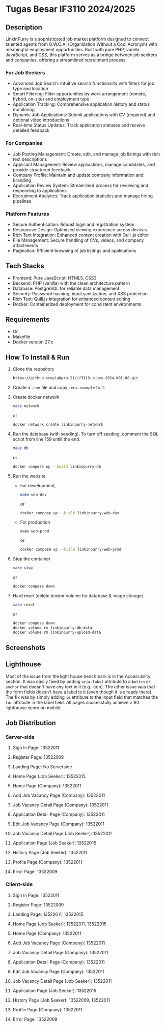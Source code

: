 # Tugas Besar IF3110 2024/2025

## Description

LinkinPurry is a sophisticated job market platform designed to connect talented agents from O.W.C.A. (Organization Without a Cool Acronym) with meaningful employment opportunities. Built with pure PHP, vanilla JavaScript, and CSS, this platform serves as a bridge between job seekers and companies, offering a streamlined recruitment process.

### For Job Seekers

- Advanced Job Search: Intuitive search functionality with filters for job type and location
- Smart Filtering: Filter opportunities by work arrangement (remote, hybrid, on-site) and employment type
- Application Tracking: Comprehensive application history and status monitoring
- Dynamic Job Applications: Submit applications with CV (required) and optional video introductions
- Real-time Status Updates: Track application statuses and receive detailed feedback

### For Companies

- Job Posting Management: Create, edit, and manage job listings with rich text descriptions
- Applicant Management: Review applications, manage candidates, and provide structured feedback
- Company Profile: Maintain and update company information and branding
- Application Review System: Streamlined process for reviewing and responding to applications
- Recruitment Analytics: Track application statistics and manage hiring pipelines

### Platform Features

- Secure Authentication: Robust login and registration system
- Responsive Design: Optimized viewing experience across devices
- Rich Text Integration: Enhanced content creation with Quill.js editor
- File Management: Secure handling of CVs, videos, and company attachments
- Pagination: Efficient browsing of job listings and applications

## Tech Stacks

- Frontend: Pure JavaScript, HTML5, CSS3
- Backend: PHP (vanilla) with the clean architecture pattern
- Database: PostgreSQL for reliable data management
- Security: Password hashing, input sanitization, and XSS protection
- Rich Text: Quill.js integration for enhanced content editing
- Docker: Containerized deployment for consistent environments

## Requirements

- Git
- Makefile
- Docker version 27.x

## How To Install & Run

1. Clone the repository

   ```bash
   https://github.com/Labpro-21/if3110-tubes-2024-k01-08.git
   ```

2. Create a `.env` file and copy `.env.example` to it.

3. Create docker network

   ```bash
   make network
   ```

   or

   ```bash
   docker network create linkinpurry-network
   ```

4. Run the database (with seeding). To turn off seeding, comment the SQL script from line 159 untill the end.

   ```bash
   make db
   ```

   or

   ```bash
   docker compose up --build linkinpurry-db
   ```

5. Run the website

   - For development,

     ```bash
     make web-dev
     ```

     or

     ```bash
     docker compose up --build linkinpurry-web-dev
     ```

   - For production

     ```
     make web-prod
     ```

     or

     ```bash
     docker compose up --build linkinpurry-web-prod
     ```

6. Stop the container

   ```bash
   make stop
   ```

   or

   ```bash
   docker compose down
   ```

7. Hard reset (delete docker volume for database & image storage)

   ```bash
   make reset
   ```

   or

   ```bash
   docker compose down
   docker volume rm linkinpurry-db-data
   docker volume rm linkinpurry-upload-data
   ```

## Screenshots

## Lighthouse

Most of the issue from the light house benchmark is in the Accessibility section. It was easily fixed by adding `aria-label` attribute to a `button` or `anchor` that doesn't have any text in it (e.g. icon). The other issue was that the form fields doesn't have a label to it (even though it is already there). The fix was by simply adding `id` attribute to the input field that matches the `for` attribute in the label field. All pages successfully achieve > 90 lighthouse score on mobile.

## Job Distribution

### Server-side

1. Sign In Page: 13522011

2. Register Page: 13522009

3. Landing Page: No Serverside

4. Home Page (Job Seeker): 13522015

5. Home Page (Company): 13522011

6. Add Job Vacancy Page (Company): 13522011

7. Job Vacancy Detail Page (Company): 13522011

8. Application Detail Page (Company): 13522011

9. Edit Job Vacancy Page (Company): 13522011

10. Job Vacancy Detail Page (Job Seeker): 13522011

11. Application Page (Job Seeker): 13522015

12. History Page (Job Seeker): 13522011

13. Profile Page (Company): 13522011

14. Error Page: 13522009

### Client-side

1. Sign In Page: 13522011

2. Register Page: 13522009

3. Landing Page: 13522011, 13522015

4. Home Page (Job Seeker): 13522011, 13522015

5. Home Page (Company): 13522011

6. Add Job Vacancy Page (Company): 13522011

7. Job Vacancy Detail Page (Company): 13522011

8. Application Detail Page (Company): 13522011

9. Edit Job Vacancy Page (Company): 13522011

10. Job Vacancy Detail Page (Job Seeker): 13522011

11. Application Page (Job Seeker): 13522015

12. History Page (Job Seeker): 13522009, 13522011

13. Profile Page (Company): 13522011

14. Error Page: 13522009
